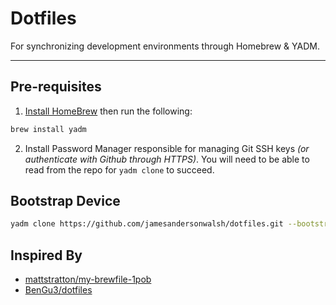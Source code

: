 # Dotfiles

For synchronizing development environments through Homebrew & YADM.

<hr />

## Pre-requisites

1. [Install HomeBrew](https://docs.brew.sh/Installation) then run the following:
```bash
brew install yadm
```
2. Install Password Manager responsible for managing Git SSH keys _(or authenticate with Github through HTTPS)_. You will need to be able to read from the repo for `yadm clone` to succeed.

## Bootstrap Device

```bash
yadm clone https://github.com/jamesandersonwalsh/dotfiles.git --bootstrap
```

## Inspired By

- [mattstratton/my-brewfile-1pob](https://dev.to/mattstratton/my-brewfile-1pob)
- [BenGu3/dotfiles](https://github.com/BenGu3/dotfiles/blob/main/README.md)
